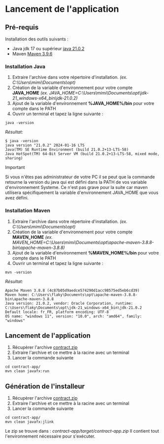 # Lancement de l'application

## Pré-requis

Installation des outils suivants :

* Java jdk 17 ou supérieur [java 21.0.2](https://download.java.net/java/GA/jdk21.0.2/f2283984656d49d69e91c558476027ac/13/GPL/openjdk-21.0.2_windows-x64_bin.zip)
* Maven [Maven 3.9.6](https://dlcdn.apache.org/maven/maven-3/3.9.6/binaries/apache-maven-3.9.6-bin.zip)

### Installation Java

1. Extraire l'archive dans votre répertoire d'installation. *(ex. C:\Users\mimi\Documents\opt)*
2. Création de la variable d'environnement pour votre compte **JAVA_HOME** *(ex. JAVA_HOME=C:\Users\mimi\Documents\opt\jdk-21_windows-x64_bin\jdk-21.0.2)*
3. Ajout de la variable d'environnement **%JAVA_HOME%/bin** pour votre compte dans le PATH
4. Ouvrir un terminal et tapez la ligne suivante :
```shell
java -version
```
*Résultat:*
```jshelllanguage
$ java -version
java version "21.0.2" 2024-01-16 LTS
Java(TM) SE Runtime Environment (build 21.0.2+13-LTS-58)
Java HotSpot(TM) 64-Bit Server VM (build 21.0.2+13-LTS-58, mixed mode, sharing)
```

> [!IMPORTANT]
> Si vous n'êtes pas administrateur de votre PC il se peut que la commande retourne la version du java qui est défini dans la PATH de vos variable d'environnement Systeme.
> Ce n'est pas grave pour la suite car maven utilisera spécifiquement la variable d'environnement JAVA_HOME que vous avez défini.

### Installation Maven

1. Extraire l'archive dans votre répertoire d'installation. *(ex. C:\Users\mimi\Documents\opt)*
2. Création de la variable d'environnement pour votre compte **MAVEN_HOME** *(ex. MAVEN_HOME=C:\Users\mimi\Documents\opt\apache-maven-3.8.8-bin\apache-maven-3.8.8)*
3. Ajout de la variable d'environnement **%MAVEN_HOME%/bin** pour votre compte dans le PATH
4. Ouvrir un terminal et tapez la ligne suivante :
```shell
mvn -version
```

*Résultat:*

```jshelllanguage
Apache Maven 3.8.8 (4c87b05d9aedce574290d1acc98575ed5eb6cd39)
Maven home: C:\Users\flaky\Documents\opt\apache-maven-3.8.8-bin\apache-maven-3.8.8
Java version: 21.0.2, vendor: Oracle Corporation, runtime: C:\Users\flaky\Documents\opt\jdk-21_windows-x64_bin\jdk-21.0.2
Default locale: fr_FR, platform encoding: UTF-8
OS name: "windows 11", version: "10.0", arch: "amd64", family: "windows"
```

## Lancement de l'application

1. Récupèrer l'archive [contract.zip](https://github.com/flaky49/contract/archive/refs/heads/master.zip)
2. Extraire l'archive et ce mettre à la racine avec un terminal
3. Lancer la commande suivante 
```jshelllanguage
cd contract-app/
mvn clean javafx:run
```

## Génération de l'installeur

1. Récupèrer l'archive [contract.zip](https://github.com/flaky49/contract/archive/refs/heads/master.zip)
2. Extraire l'archive et ce mettre à la racine avec un terminal
3. Lancer la commande suivante
```jshelllanguage
cd contract-app/
mvn clean javafx:jlink
```
Le zip se trouve dans : *contract-app/target/contract-app.zip*
Il contient tout l'environnement nécessaire pour s'exécuter.
